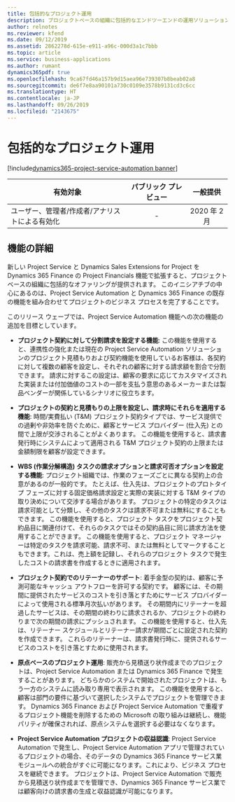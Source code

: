 ```yaml
---
title: 包括的なプロジェクト運用
description: プロジェクトベースの組織に包括的なエンドツーエンドの運用ソリューションを提供する新しいイニシアチブ。
author: relnotes
ms.reviewer: kfend
ms.date: 09/12/2019
ms.assetid: 2862278d-615e-e911-a96c-000d3a1c7bbb
ms.topic: article
ms.service: business-applications
ms.author: rumant
dynamics365pdf: true
ms.openlocfilehash: 9ca67fd46a157b9d15aea96e739307b8beab02a8
ms.sourcegitcommit: de6f7e8aa90101a730c0109e3578b9131cd3c6cc
ms.translationtype: HT
ms.contentlocale: ja-JP
ms.lasthandoff: 09/26/2019
ms.locfileid: "2143675"
---
```

# <a name="comprehensive-project-operations"></a>包括的なプロジェクト運用
[!include[dynamics365-project-service-automation banner](../includes/dynamics365-project-service-automation.md)]

| 有効対象    |  パブリック プレビュー | 一般提供 | 
| ---------- | :----------: |:----------: |
|ユーザー、管理者/作成者/アナリストによる有効化|-| 2020 年 2 月|






## <a name="feature-details"></a>機能の詳細
<!--feature detail start -->
新しい Project Service と Dynamics Sales Extensions for Project を Dynamics 365 Finance の Project Financials 機能で拡張すると、プロジェクトベースの組織に包括的なオファリングが提供されます。 このイニシアチブの中心にあるのは、Project Service Automation と Dynamics 365 Finance の既存の機能を組み合わせてプロジェクトのビジネス プロセスを完了することです。

このリリース ウェーブでは、Project Service Automation 機能への次の機能の追加を目標としています。

- **プロジェクト契約に対して分割請求を設定する機能**: この機能を使用すると、連携性の強化または現在の Project Service Automation ソリューションのプロジェクト見積もりおよび契約機能を使用しているお客様は、各契約に対して複数の顧客を設定し、それぞれの顧客に対する請求額を割合で分割できます。 請求に対するこの設定は、顧客の要求に応じてカスタマイズされた実装または付加価値のコストの一部を支払う意思のあるメーカーまたは製品ベンダーが関係しているシナリオに役立ちます。

- **プロジェクトの契約と見積もりの上限を設定し、請求時にそれらを適用する機能**: 時間/実費払い (T&M) プロジェクト契約タイプでは、サービス提供での過剰や非効率を防ぐために、顧客とサービス プロバイダー (仕入先) との間で上限が交渉されることがよくあります。 この機能を使用すると、請求書発行時にシステムによって適用される T&M プロジェクト契約の上限または金額制限を顧客が設定できます。

- **WBS (作業分解構造) タスクの請求オプションと請求可否オプションを設定する機能**: プロジェクト組織では、作業のフェーズごとに異なる契約上の合意があるのが一般的です。 たとえば、仕入先は、プロジェクトのプロトタイプ フェーズに対する固定価格請求設定と実際の実装に対する T&M タイプの取り決めについて交渉する場合があります。 プロジェクトの特定のタスクは請求可能として分類し、その他のタスクは請求不可または無料にすることもできます。 この機能を使用すると、プロジェクト タスクをプロジェクト契約品目に関連付けて、それらのタスクではその契約品目に同じ請求方法を使用することができます。 この機能を使用すると、プロジェクト マネージャーは特定のタスクを請求可能、請求不可、または無料としてマークすることもできます。これは、売上額を記録し、それらのプロジェクト タスクで発生したコストの請求書を作成するときに適用されます。

- **プロジェクト契約でのリテーナーのサポート**: 着手金型の契約は、顧客に予測可能なキャッシュ アウトフローを許可する契約です。 顧客には、その期間に提供されたサービスのコストを引き落とすためにサービス プロバイダーによって使用される標準月次払いがあります。 その期間内にリテーナーを超過したサービスは、その期間の終わりに請求されるか、プロジェクトの終わりまで次の期間の請求にプッシュされます。 この機能を使用すると、仕入先は、リテーナー スケジュールとリテーナー請求が期間ごとに設定された契約を作成できます。 これらのリテーナーは、請求書発行時に、提供されるサービスのコストを引き落とすために使用されます。

- **原点ベースのプロジェクト運用**: 販売から見積送り状作成までのプロジェクトは、Project Service Automation または Dynamics 365 Finance で発生することがあります。 どちらかのシステムで開始されたプロジェクトは、もう一方のシステムに読み取り専用で表示されます。 この機能を使用すると、顧客は部門の要件に基づいて選択したシステムでプロジェクトを管理できます。 Dynamics 365 Finance および Project Service Automation で重複するプロジェクト機能を削除するための Microsoft の取り組みは継続し、機能パリティが確保されれば、原点システムを選択する必要はなくなります。

- **Project Service Automation プロジェクトの収益認識**: Project Service Automation で発生し、Project Service Automation アプリで管理されているプロジェクトの場合、そのデータの Dynamics 365 Finance サービス業モジュールへの統合がすぐに可能になります。これにより、ビジネス プロセスを継続できます。 プロジェクトは、Project Service Automation で販売から見積送り状作成までを管理でき、Dynamics 365 Finance サービス業では顧客向けの請求書の生成と収益認識が可能になります。
<!--feature detail end -->











